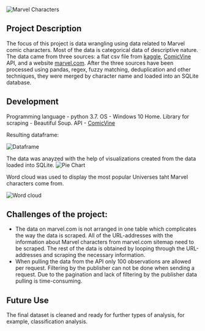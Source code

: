 ![Marvel Characters](https://github.com/natacasey/Wrangling_Marvel_Data_with_Python/blob/master/_assets/Marvel.jpg)
## Project Description

The focus of this project is data wrangling using data related to Marvel comic characters. Most of the data is categorical data of descriptive nature. 
The data came from three sources: a flat csv file from [kaggle](https://www.kaggle.com/fivethirtyeight/fivethirtyeight-comic-characters-dataset),
[ComicVine](https://comicvine.gamespot.com/api/documentation) API, and a website [marvel.com](https://www.marvel.com/characters).
After the three sources have been processed using pandas, regex, fuzzy matching, deduplication and other techniques, they were merged by character name and loaded into an SQLite database. 

## Development
Programming language - python 3.7. OS - Windows 10 Home. Library for scraping - Beautiful Soup. API - [ComicVine](https://comicvine.gamespot.com/api/)

Resulting dataframe:

![Dataframe](https://github.com/natacasey/Wrangling_Marvel_Data_with_Python/blob/master/_assets/final_df.PNG)


The data was anayzed with the help of visualizations created from the data loaded into SQLite.
![Pie Chart](https://github.com/natacasey/Wrangling_Marvel_Data_with_Python/blob/master/_assets/pie_chart.PNG)


Word cloud was used to display the most popular Universes taht Marvel characters come from.

![Word cloud](https://github.com/natacasey/Wrangling_Marvel_Data_with_Python/blob/master/_assets/Word_cloud.PNG)

## Challenges of the project:

- The data on marvel.com is not arranged in one table which complicates the way the data is scraped. All of the URL-addresses with the information about Marvel characters from marvel.com sitemap need to be scraped. The rest of the data is obtained by looping through the URL-addresses and scraping the necessary information. 
- When pulling the data from the API only 100 observations are allowed per request. Filtering by the publisher can not be done when sending a request. Due to the pagination and lack of filtering by the publisher data pulling is time-consuming. 

## Future Use
The final dataset is cleaned and ready for further types of analysis, for example, classification analysis.  



